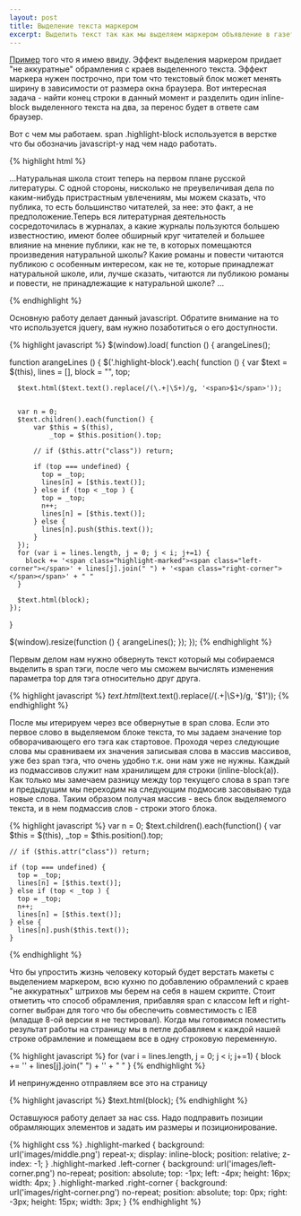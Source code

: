 ```yaml
---
layout: post
title: Выделение текста маркером
excerpt: Выделить текст так как мы выделяем маркером объявление в газете, кажется банальной задачей, но взявшись за реализацию становиться ясно что это не совсем так. Пришлось использовать интересный прием по обнаружение переноса строки в текстовом блоке.
---
```



<a href="/example/emphasizing-as-marker-pen/" target="_blank">Пример</a> того что я имею ввиду.
Эффект выделения маркером придает "не аккуратные" обрамления с краев выделенного текста. Эффект маркера нужен построчно, при том что текстовый блок может менять ширину в зависимости от размера окна браузера. Вот интересная задача - найти конец строки в данный момент и разделить один inline-block выделенного текста на два, за перенос будет в ответе сам браузер.

Вот с чем мы работаем. span .highlight-block используется в верстке что бы обозначиь javascript-у над чем надо работать.

{% highlight html %}
<body>
  <p>
      ...Натуральная школа стоит теперь на первом плане русской литературы.
      С одной стороны, нисколько не преувеличивая дела по каким-нибудь пристрастным увлечениям,
      мы можем сказать, что публика, то есть большинство читателей, за нее: это факт,
      а не предположение.<span class="highlight-block">Теперь вся литературная деятельность
        сосредоточилась в журналах,</span> а какие журналы пользуются большею известностию,
        имеют более обширный круг читателей и большее влияние на мнение публики, как не те,
        <span class="highlight-block">в которых помещаются произведения натуральной школы?</span>
        Какие романы и повести читаются публикою с особенным интересом, как не те,
        <span class="highlight-block">которые принадлежат натуральной школе, или, лучше сказать,
          читаются ли публикою романы и повести, не принадлежащие к натуральной школе?</span> ...
  </p>
</body>
{% endhighlight %}

Основную работу делает данный javascript. Обратите внимание на то что используется jquery, вам нужно позаботиться о его доступности.

{% highlight javascript %}
$(window).load( function () {
  arangeLines();
  
  function arangeLines () {
    $('.highlight-block').each( function () {
      var $text = $(this),
          lines = [],
          block = "",
          top;
          
      $text.html($text.text().replace(/(\.+|\S+)/g, '<span>$1</span>'));
      
      
      var n = 0;
      $text.children().each(function() {
          var $this = $(this),
              _top = $this.position().top;
              
          // if ($this.attr("class")) return;
          
          if (top === undefined) {
            top = _top;
            lines[n] = [$this.text()];
          } else if (top < _top ) {
            top = _top;
            n++;
            lines[n] = [$this.text()];
          } else {
            lines[n].push($this.text());
          }
      });
      for (var i = lines.length, j = 0; j < i; j+=1) {
        block += '<span class="highlight-marked"><span class="left-corner"></span>' + lines[j].join(" ") + '<span class="right-corner"></span></span>' + " "
      }
    
      $text.html(block);
    });
  }
  
  $(window).resize(function () {
    arangeLines();
  });
});
{% endhighlight %}

Первым делом нам нужно обвернуть текст который мы собираемся выделить в span тэги, после чего мы сможем вычислять изменения параметра top для тэга относительно друг друга.

{% highlight javascript %}
$text.html($text.text().replace(/(\.+|\S+)/g, '<span>$1</span>'));
{% endhighlight %}

После мы итерируем через все обвернутые в span слова. Если это первое слово в выделяемом блоке текста, то мы задаем значение top обворачивающего его тэга как стартовое. Проходя через следующие слова мы сравниваем их значения записывая слова в массив массивов, уже без span тэга, что очень удобно т.к. они нам уже не нужны. Каждый из подмассивов служит нам хранилищем для строки (inline-block(а)). Как только мы замечаем разницу между top текущего слова в span тэге и предыдущим мы переходим на следующим подмосив засовываю туда новые слова. Таким образом получая массив - весь блок выделяемого текста, и в нем подмассив слов - строки этого блока.

{% highlight javascript %}
var n = 0;
$text.children().each(function() {
    var $this = $(this),
        _top = $this.position().top;
        
    // if ($this.attr("class")) return;
    
    if (top === undefined) {
      top = _top;
      lines[n] = [$this.text()];
    } else if (top < _top ) {
      top = _top;
      n++;
      lines[n] = [$this.text()];
    } else {
      lines[n].push($this.text());
    }
{% endhighlight %}

Что бы упростить жизнь человеку который будет верстать макеты с выделением маркером, всю кухню по добавлению обрамлений с краев "не аккуратных" штрихов мы берем на себя в нашем скрипте.  Стоит отметить что способ обрамления, прибавляя span с классом left и right-corner выбран для того что бы обеспечить совместимость с IE8 (младще 8-ой версии я не тестировал). Когда мы готовимся поместить результат работы на страницу мы в петле добавляем к каждой нашей строке обрамление и помещаем все в одну строковую переменную.

{% highlight javascript %}
for (var i = lines.length, j = 0; j < i; j+=1) {
  block += '<span class="highlight-marked"><span class="left-corner"></span>' + lines[j].join(" ") + '<span class="right-corner"></span></span>' + " "
}
{% endhighlight %}

И непринужденно отправляем все это на страницу

{% highlight javascript %}
$text.html(block);
{% endhighlight %}

Оставшуюся работу делает за нас css. Надо подправить позиции обрамляющих элементов и задать им размеры и позиционирование.

{% highlight css %}
.highlight-marked {
  background: url('images/middle.png') repeat-x;
  display: inline-block;
  position: relative;
  z-index: -1;
}
.highlight-marked .left-corner {
  background: url('images/left-corner.png') no-repeat;
  position: absolute; top: -1px; left: -4px;
  height: 16px;
  width: 4px;
}
.highlight-marked .right-corner {
  background: url('images/right-corner.png') no-repeat;
  position: absolute; top: 0px; right: -3px;
  height: 15px;
  width: 3px;
}
{% endhighlight %}
